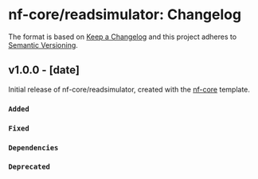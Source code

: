 # nf-core/readsimulator: Changelog

The format is based on [Keep a Changelog](https://keepachangelog.com/en/1.0.0/)
and this project adheres to [Semantic Versioning](https://semver.org/spec/v2.0.0.html).

## v1.0.0 - [date]

Initial release of nf-core/readsimulator, created with the [nf-core](https://nf-co.re/) template.

### `Added`

### `Fixed`

### `Dependencies`

### `Deprecated`
